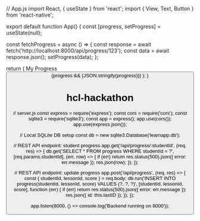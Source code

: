 // App.js
import React, { useState } from 'react';
import { View, Text, Button } from 'react-native';

export default function App() {
  const [progress, setProgress] = useState(null);

  const fetchProgress = async () => {
    const response = await fetch('http://localhost:8000/api/progress/123');
    const data = await response.json();
    setProgress(data);
  };

  return (
    <View>
      <Text>My Progress</Text>
      <Button title="Fetch" onPress={fetchProgress} />
      {progress && <Text>{JSON.stringify(progress)}</Text>}
    </View>
  );
}
# hcl-hackathon
// server.js
const express = require('express');
const cors = require('cors');
const sqlite3 = require('sqlite3');
const app = express();
app.use(cors());
app.use(express.json());

// Local SQLite DB setup
const db = new sqlite3.Database('learnapp.db');

// REST API endpoint: student progress
app.get('/api/progress/:studentId', (req, res) => {
  db.get('SELECT * FROM progress WHERE studentId = ?', [req.params.studentId], (err, row) => {
    if (err) return res.status(500).json({ error: err.message });
    res.json(row);
  });
});

// REST API endpoint: update progress
app.post('/api/progress', (req, res) => {
  const { studentId, lessonId, score } = req.body;
  db.run('INSERT INTO progress(studentId, lessonId, score) VALUES (?, ?, ?)', [studentId, lessonId, score], function (err) {
    if (err) return res.status(500).json({ error: err.message });
    res.json({ id: this.lastID });
  });
});

app.listen(8000, () => console.log('Backend running on 8000'));

